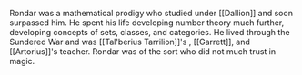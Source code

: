Rondar was a mathematical prodigy who studied under [[Dallion]] and soon surpassed him. He spent his life developing number theory much further, developing concepts of sets, classes, and categories. He lived through the Sundered War and was [[Tal'berius Tarrilion]]'s , [[Garrett]], and [[Artorius]]'s teacher. Rondar was of the sort who did not much trust in magic.